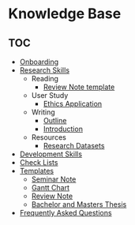 # Knowledge Base

## TOC

- [Onboarding](onboarding/README.md)
- [Research Skills](research/README.md)
  - Reading
    - [Review Note template](templates/review-note.md)
  - User Study
    - [Ethics Application](research/user-study/ethics-application.md)
  - Writing
    - [Outline](research/writing-outline.md)
    - [Introduction](research/writing-introduction.md)
  - Resources
    - [Research Datasets](research/datasets.md)
- [Development Skills](dev/README.md)
- [Check Lists](check/README.md)
- [Templates](templates/README.md)
  - [Seminar Note](templates/seminar-note.md)
  - [Gantt Chart](templates/gantt-chart.md)
  - [Review Note](templates/review-note.md)
  - [Bachelor and Masters Thesis](templates/asciidoctor-thesis/README.md)
- [Frequently Asked Questions](faq/README.md)
